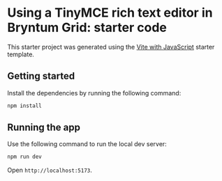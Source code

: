 # Using a TinyMCE rich text editor in Bryntum Grid: starter code

This starter project was generated using the [Vite with JavaScript](https://vite.dev/guide/#scaffolding-your-first-vite-project) starter template.

## Getting started

Install the dependencies by running the following command: 

```sh
npm install
```

## Running the app

Use the following command to run the local dev server:

```sh
npm run dev
```

Open `http://localhost:5173`. 
